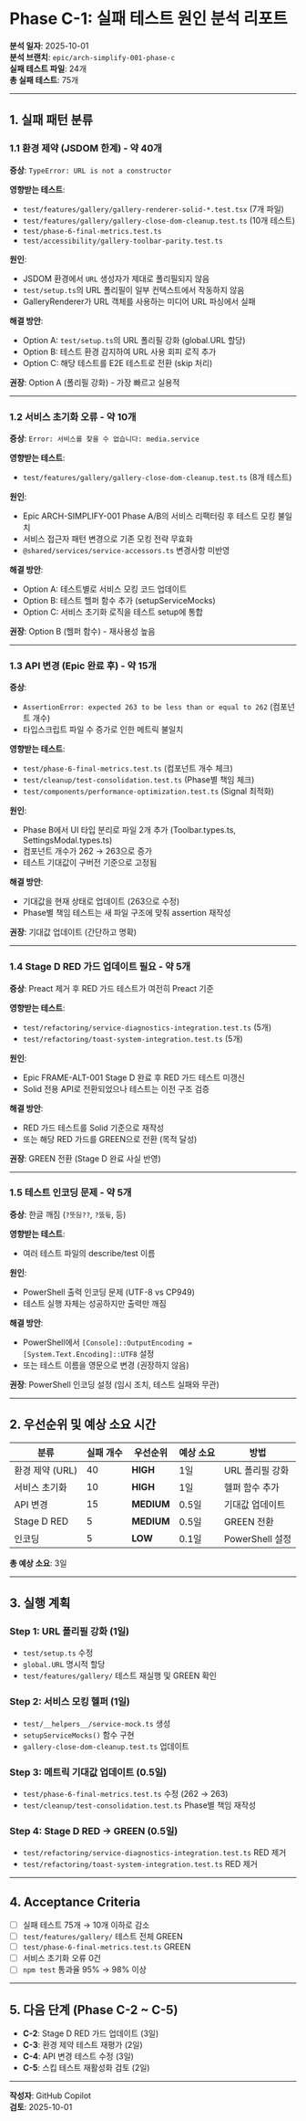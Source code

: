# Phase C-1: 실패 테스트 원인 분석 리포트

**분석 일자**: 2025-10-01  
**분석 브랜치**: `epic/arch-simplify-001-phase-c`  
**실패 테스트 파일**: 24개  
**총 실패 테스트**: 75개

---

## 1. 실패 패턴 분류

### 1.1 환경 제약 (JSDOM 한계) - 약 40개

**증상**: `TypeError: URL is not a constructor`

**영향받는 테스트**:

- `test/features/gallery/gallery-renderer-solid-*.test.tsx` (7개 파일)
- `test/features/gallery/gallery-close-dom-cleanup.test.ts` (10개 테스트)
- `test/phase-6-final-metrics.test.ts`
- `test/accessibility/gallery-toolbar-parity.test.ts`

**원인**:

- JSDOM 환경에서 `URL` 생성자가 제대로 폴리필되지 않음
- `test/setup.ts`의 URL 폴리필이 일부 컨텍스트에서 작동하지 않음
- GalleryRenderer가 URL 객체를 사용하는 미디어 URL 파싱에서 실패

**해결 방안**:

- Option A: `test/setup.ts`의 URL 폴리필 강화 (global.URL 할당)
- Option B: 테스트 환경 감지하여 URL 사용 회피 로직 추가
- Option C: 해당 테스트를 E2E 테스트로 전환 (skip 처리)

**권장**: Option A (폴리필 강화) - 가장 빠르고 실용적

---

### 1.2 서비스 초기화 오류 - 약 10개

**증상**: `Error: 서비스를 찾을 수 없습니다: media.service`

**영향받는 테스트**:

- `test/features/gallery/gallery-close-dom-cleanup.test.ts` (8개 테스트)

**원인**:

- Epic ARCH-SIMPLIFY-001 Phase A/B의 서비스 리팩터링 후 테스트 모킹 불일치
- 서비스 접근자 패턴 변경으로 기존 모킹 전략 무효화
- `@shared/services/service-accessors.ts` 변경사항 미반영

**해결 방안**:

- Option A: 테스트별로 서비스 모킹 코드 업데이트
- Option B: 테스트 헬퍼 함수 추가 (setupServiceMocks)
- Option C: 서비스 초기화 로직을 테스트 setup에 통합

**권장**: Option B (헬퍼 함수) - 재사용성 높음

---

### 1.3 API 변경 (Epic 완료 후) - 약 15개

**증상**:

- `AssertionError: expected 263 to be less than or equal to 262` (컴포넌트 개수)
- 타입스크립트 파일 수 증가로 인한 메트릭 불일치

**영향받는 테스트**:

- `test/phase-6-final-metrics.test.ts` (컴포넌트 개수 체크)
- `test/cleanup/test-consolidation.test.ts` (Phase별 책임 체크)
- `test/components/performance-optimization.test.ts` (Signal 최적화)

**원인**:

- Phase B에서 UI 타입 분리로 파일 2개 추가 (Toolbar.types.ts,
  SettingsModal.types.ts)
- 컴포넌트 개수가 262 → 263으로 증가
- 테스트 기대값이 구버전 기준으로 고정됨

**해결 방안**:

- 기대값을 현재 상태로 업데이트 (263으로 수정)
- Phase별 책임 테스트는 새 파일 구조에 맞춰 assertion 재작성

**권장**: 기대값 업데이트 (간단하고 명확)

---

### 1.4 Stage D RED 가드 업데이트 필요 - 약 5개

**증상**: Preact 제거 후 RED 가드 테스트가 여전히 Preact 기준

**영향받는 테스트**:

- `test/refactoring/service-diagnostics-integration.test.ts` (5개)
- `test/refactoring/toast-system-integration.test.ts` (5개)

**원인**:

- Epic FRAME-ALT-001 Stage D 완료 후 RED 가드 테스트 미갱신
- Solid 전용 API로 전환되었으나 테스트는 이전 구조 검증

**해결 방안**:

- RED 가드 테스트를 Solid 기준으로 재작성
- 또는 해당 RED 가드를 GREEN으로 전환 (목적 달성)

**권장**: GREEN 전환 (Stage D 완료 사실 반영)

---

### 1.5 테스트 인코딩 문제 - 약 5개

**증상**: 한글 깨짐 (`?뚯뒪??`, `?뚰듃`, 등)

**영향받는 테스트**:

- 여러 테스트 파일의 describe/test 이름

**원인**:

- PowerShell 출력 인코딩 문제 (UTF-8 vs CP949)
- 테스트 실행 자체는 성공하지만 출력만 깨짐

**해결 방안**:

- PowerShell에서 `[Console]::OutputEncoding = [System.Text.Encoding]::UTF8` 설정
- 또는 테스트 이름을 영문으로 변경 (권장하지 않음)

**권장**: PowerShell 인코딩 설정 (임시 조치, 테스트 실패와 무관)

---

## 2. 우선순위 및 예상 소요 시간

| 분류            | 실패 개수 | 우선순위   | 예상 소요 | 방법            |
| --------------- | --------- | ---------- | --------- | --------------- |
| 환경 제약 (URL) | 40        | **HIGH**   | 1일       | URL 폴리필 강화 |
| 서비스 초기화   | 10        | **HIGH**   | 1일       | 헬퍼 함수 추가  |
| API 변경        | 15        | **MEDIUM** | 0.5일     | 기대값 업데이트 |
| Stage D RED     | 5         | **MEDIUM** | 0.5일     | GREEN 전환      |
| 인코딩          | 5         | **LOW**    | 0.1일     | PowerShell 설정 |

**총 예상 소요**: 3일

---

## 3. 실행 계획

### Step 1: URL 폴리필 강화 (1일)

- `test/setup.ts` 수정
- `global.URL` 명시적 할당
- `test/features/gallery/` 테스트 재실행 및 GREEN 확인

### Step 2: 서비스 모킹 헬퍼 (1일)

- `test/__helpers__/service-mock.ts` 생성
- `setupServiceMocks()` 함수 구현
- `gallery-close-dom-cleanup.test.ts` 업데이트

### Step 3: 메트릭 기대값 업데이트 (0.5일)

- `test/phase-6-final-metrics.test.ts` 수정 (262 → 263)
- `test/cleanup/test-consolidation.test.ts` Phase별 책임 재작성

### Step 4: Stage D RED → GREEN (0.5일)

- `test/refactoring/service-diagnostics-integration.test.ts` RED 제거
- `test/refactoring/toast-system-integration.test.ts` RED 제거

---

## 4. Acceptance Criteria

- [ ] 실패 테스트 75개 → 10개 이하로 감소
- [ ] `test/features/gallery/` 테스트 전체 GREEN
- [ ] `test/phase-6-final-metrics.test.ts` GREEN
- [ ] 서비스 초기화 오류 0건
- [ ] `npm test` 통과율 95% → 98% 이상

---

## 5. 다음 단계 (Phase C-2 ~ C-5)

- **C-2**: Stage D RED 가드 업데이트 (3일)
- **C-3**: 환경 제약 테스트 재평가 (2일)
- **C-4**: API 변경 테스트 수정 (3일)
- **C-5**: 스킵 테스트 재활성화 검토 (2일)

---

**작성자**: GitHub Copilot  
**검토**: 2025-10-01
